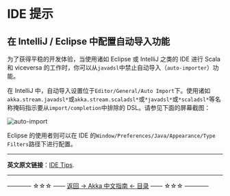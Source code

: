 # IDE 提示
## 在 IntelliJ / Eclipse 中配置自动导入功能

为了获得平稳的开发体验，当使用诸如 Eclipse 或 IntelliJ 之类的 IDE 进行 Scala 和 viceversa 的工作时，你可以从`javadsl`中禁止自动导入（`auto-importer`）功能。

在 IntelliJ 中，自动导入设置位于`Editor/General/Auto Import`下。使用诸如`akka.stream.javadsl*`或`akka.stream.scaladsl*`或`*javadsl*`或`*scaladsl*`等名称掩码指示要从`import/completion`中排除的 DSL。请参见下面的屏幕截图：

![auto-import](https://github.com/guobinhit/akka-guide/tree/master/images/additional/ide/auto-import.png)

Eclipse 的使用者则可以在 IDE 的`Window/Preferences/Java/Appearance/Type Filters`路径下进行配置。



----------

**英文原文链接**：[IDE Tips](https://doc.akka.io/docs/akka/current/additional/ide.html).



----------
———— ☆☆☆ —— [返回 -> Akka 中文指南 <- 目录](https://github.com/guobinhit/akka-guide/blob/master/README.md) —— ☆☆☆ ————